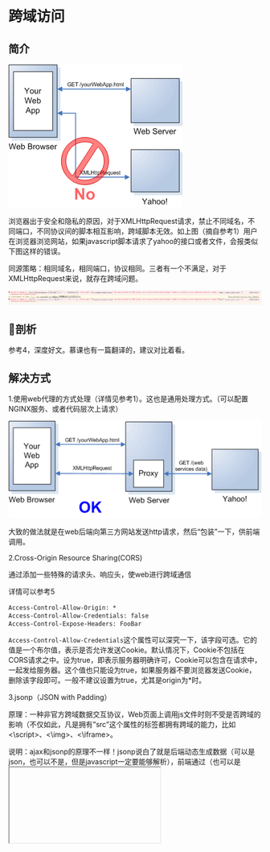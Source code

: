 # 跨域访问

## 简介

![图解](./../assets/images/2018091901.gif)

浏览器出于安全和隐私的原因，对于XMLHttpRequest请求，禁止不同域名，不同端口，不同协议间的脚本相互影响，跨域脚本无效。如上图（摘自参考1）用户在浏览器浏览网站，如果javascript脚本请求了yahoo的接口或者文件，会报类似下图这样的错误。

同源策略：相同域名，相同端口，协议相同。三者有一个不满足，对于XMLHttpRequest来说，就存在跨域问题。

![报错示例](./../assets/images/2018091903.jpeg)

## 剖析
参考4，深度好文。慕课也有一篇翻译的，建议对比着看。

## 解决方式

1.使用web代理的方式处理（详情见参考1）。这也是通用处理方式。（可以配置NGINX服务、或者代码层次上请求）

![图解](./../assets/images/2018091902.gif)

大致的做法就是在web后端向第三方网站发送http请求，然后“包装”一下，供前端调用。

2.Cross-Origin Resource Sharing(CORS)

通过添加一些特殊的请求头、响应头，使web进行跨域通信

详情可以参考5
```
Access-Control-Allow-Origin: * 
Access-Control-Allow-Credentials: false 
Access-Control-Expose-Headers: FooBar
```

`Access-Control-Allow-Credentials`这个属性可以深究一下，该字段可选。它的值是一个布尔值，表示是否允许发送Cookie。默认情况下，Cookie不包括在CORS请求之中。设为true，即表示服务器明确许可，Cookie可以包含在请求中，一起发给服务器。这个值也只能设为true，如果服务器不要浏览器发送Cookie，删除该字段即可。一般不建议设置为true，尤其是origin为*时。

3.jsonp（JSON with Padding）

原理：一种非官方跨域数据交互协议，Web页面上调用js文件时则不受是否跨域的影响（不仅如此，凡是拥有”src”这个属性的标签都拥有跨域的能力，比如<\script>、<\img>、<\iframe>。

说明：ajax和jsonp的原理不一样！jsonp说白了就是后端动态生成数据（可以是json，也可以不是，但是javascript一定要能够解析），前端通过<scirpt>（也可以是<iframe>或者其他支持跨域的标签）标签请求该数据，从而突破浏览器的同源策略的限制。

4.。。。可以参考6

## 总结
第一种和第二种为主流方式，也是个人使用最多的。。（不清楚其他人。）

## 号外
偶然发现慕课上有一个课程（参考7），个人还没看，有空瞄一眼~

## 参考
1. [https://developer.yahoo.com/javascript/howto-proxy.html](https://developer.yahoo.com/javascript/howto-proxy.html)
2. [https://blog.csdn.net/hansexploration/article/details/80314948](https://blog.csdn.net/hansexploration/article/details/80314948)
3. [https://html.spec.whatwg.org/#crossDocumentMessages](https://html.spec.whatwg.org/#crossDocumentMessages)
4. [https://www.html5rocks.com/en/tutorials/cors/](https://www.html5rocks.com/en/tutorials/cors/)
5. [https://mubu.com/doc/1Mdo8geHR8](https://mubu.com/doc/1Mdo8geHR8)
6. [http://www.cnblogs.com/rainman/archive/2011/02/20/1959325.html](http://www.cnblogs.com/rainman/archive/2011/02/20/1959325.html)
7. [https://www.imooc.com/note/947](https://www.imooc.com/note/947)
